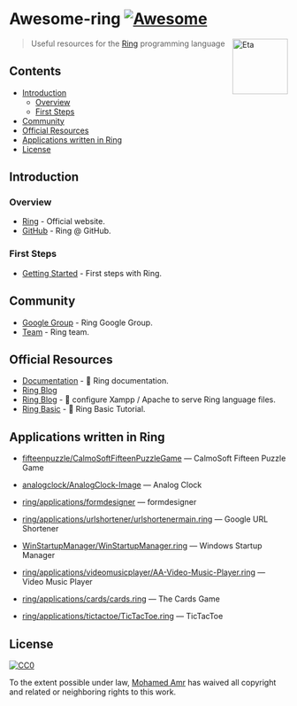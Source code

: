 # Awesome-ring [![Awesome](https://cdn.rawgit.com/sindresorhus/awesome/d7305f38d29fed78fa85652e3a63e154dd8e8829/media/badge.svg)](https://github.com/sindresorhus/awesome)

[<img src="http://ring-lang.sourceforge.net/thering.jpg" align="right" width="100" alt="Eta">](https://github.com/ring-lang/ring)



> Useful resources for the [Ring](http://ring-lang.net/) programming language



## Contents

<!-- START doctoc generated TOC please keep comment here to allow auto update -->
<!-- DON'T EDIT THIS SECTION, INSTEAD RE-RUN doctoc TO UPDATE -->


- [Introduction](#introduction)
  - [Overview](#overview)
  - [First Steps](#first-steps)
- [Community](#community)
- [Official Resources](#official-resources)
- [Applications written in Ring](#applications-written-in-ring)
- [License](#license)

<!-- END doctoc generated TOC please keep comment here to allow auto update -->

## Introduction

### Overview

- [Ring](http://ring-lang.net/) - Official website.
- [GitHub](https://github.com/ring-lang/ring) - Ring @ GitHub.
 
### First Steps

- [Getting Started](http://ring-lang.sourceforge.net/doc1.6/index.html) - First steps with Ring.

## Community

- [Google Group](https://groups.google.com/forum/#!forum/ring-lang) - Ring Google Group.
- [Team](http://ring-lang.sourceforge.net/team.html) - Ring team.

## Official Resources

- [Documentation](http://ring-lang.sourceforge.net/doc1.6/index.html) - :page_with_curl: Ring documentation.
- [Ring Blog](https://ringprogramming4arab.wordpress.com/) 
- [Ring Blog](https://watanydev.blogspot.com.eg/2016/02/tutorial-how-to-configure-xampp-to.html) - :page_with_curl: configure  Xampp / Apache to serve Ring language files.
- [Ring Basic](https://www.youtube.com/watch?v=uSv5rJp6snw&list=PLgc0fyJgivssosIJu4kJGk5avIjaMzYHK) - :movie_camera: Ring Basic Tutorial.

## Applications written in Ring
* [fifteenpuzzle/CalmoSoftFifteenPuzzleGame](https://github.com/ring-lang/ring/blob/master/applications/fifteenpuzzle/CalmoSoftFifteenPuzzleGame.ring) — CalmoSoft Fifteen Puzzle Game 

* [analogclock/AnalogClock-Image](https://github.com/ring-lang/ring/blob/master/applications/analogclock/AnalogClock-Image.ring) — Analog Clock

* [ring/applications/formdesigner](https://github.com/ring-lang/ring/tree/master/applications/formdesigner) — formdesigner

* [ring/applications/urlshortener/urlshortenermain.ring](https://github.com/ring-lang/ring/blob/master/applications/urlshortener/urlshortenermain.ring) — Google URL Shortener

* [WinStartupManager/WinStartupManager.ring](https://github.com/MajdiSobain/WinStartupManager/blob/master/WinStartupManager.ring) — Windows Startup Manager

* [ring/applications/videomusicplayer/AA-Video-Music-Player.ring](https://github.com/ring-lang/ring/blob/master/applications/videomusicplayer/AA-Video-Music-Player.ring) — Video Music Player

* [ring/applications/cards/cards.ring](https://github.com/ring-lang/ring/blob/master/applications/cards/cards.ring) — The Cards Game

* [ring/applications/tictactoe/TicTacToe.ring](https://github.com/ring-lang/ring/blob/master/applications/tictactoe/TicTacToe.ring) — TicTacToe

## License

[![CC0](http://mirrors.creativecommons.org/presskit/buttons/88x31/svg/cc-zero.svg)](https://creativecommons.org/publicdomain/zero/1.0/)

To the extent possible under law, [Mohamed Amr](https://github.com/devmohamedamr) has waived all copyright and related or neighboring rights to this work.
